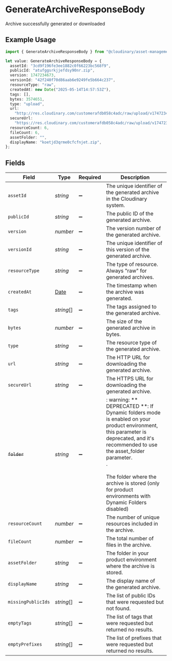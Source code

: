 # GenerateArchiveResponseBody

Archive successfully generated or downloaded

## Example Usage

```typescript
import { GenerateArchiveResponseBody } from "@cloudinary/asset-management/models/operations";

let value: GenerateArchiveResponseBody = {
  assetId: "3cd9f196fe3ee1882c0f66223bc568f9",
  publicId: "atufggsrkjjefdsy90nr.zip",
  version: 1747234673,
  versionId: "42f240f70d86aab6e9249fe5b664c237",
  resourceType: "raw",
  createdAt: new Date("2025-05-14T14:57:53Z"),
  tags: [],
  bytes: 3574651,
  type: "upload",
  url:
    "http://res.cloudinary.com/customerafdb058c4adc/raw/upload/v1747234673/atufggsrkjjefdsy90nr.zip",
  secureUrl:
    "https://res.cloudinary.com/customerafdb058c4adc/raw/upload/v1747234673/atufggsrkjjefdsy90nr.zip",
  resourceCount: 6,
  fileCount: 6,
  assetFolder: "",
  displayName: "koetjd3qrme0cfcfnjet.zip",
};
```

## Fields

| Field                                                                                                                                                                                                                                                                                      | Type                                                                                                                                                                                                                                                                                       | Required                                                                                                                                                                                                                                                                                   | Description                                                                                                                                                                                                                                                                                |
| ------------------------------------------------------------------------------------------------------------------------------------------------------------------------------------------------------------------------------------------------------------------------------------------ | ------------------------------------------------------------------------------------------------------------------------------------------------------------------------------------------------------------------------------------------------------------------------------------------ | ------------------------------------------------------------------------------------------------------------------------------------------------------------------------------------------------------------------------------------------------------------------------------------------ | ------------------------------------------------------------------------------------------------------------------------------------------------------------------------------------------------------------------------------------------------------------------------------------------ |
| `assetId`                                                                                                                                                                                                                                                                                  | *string*                                                                                                                                                                                                                                                                                   | :heavy_minus_sign:                                                                                                                                                                                                                                                                         | The unique identifier of the generated archive in the Cloudinary system.                                                                                                                                                                                                                   |
| `publicId`                                                                                                                                                                                                                                                                                 | *string*                                                                                                                                                                                                                                                                                   | :heavy_minus_sign:                                                                                                                                                                                                                                                                         | The public ID of the generated archive.                                                                                                                                                                                                                                                    |
| `version`                                                                                                                                                                                                                                                                                  | *number*                                                                                                                                                                                                                                                                                   | :heavy_minus_sign:                                                                                                                                                                                                                                                                         | The version number of the generated archive.                                                                                                                                                                                                                                               |
| `versionId`                                                                                                                                                                                                                                                                                | *string*                                                                                                                                                                                                                                                                                   | :heavy_minus_sign:                                                                                                                                                                                                                                                                         | The unique identifier of this version of the generated archive.                                                                                                                                                                                                                            |
| `resourceType`                                                                                                                                                                                                                                                                             | *string*                                                                                                                                                                                                                                                                                   | :heavy_minus_sign:                                                                                                                                                                                                                                                                         | The type of resource. Always "raw" for generated archives.                                                                                                                                                                                                                                 |
| `createdAt`                                                                                                                                                                                                                                                                                | [Date](https://developer.mozilla.org/en-US/docs/Web/JavaScript/Reference/Global_Objects/Date)                                                                                                                                                                                              | :heavy_minus_sign:                                                                                                                                                                                                                                                                         | The timestamp when the archive was generated.                                                                                                                                                                                                                                              |
| `tags`                                                                                                                                                                                                                                                                                     | *string*[]                                                                                                                                                                                                                                                                                 | :heavy_minus_sign:                                                                                                                                                                                                                                                                         | The tags assigned to the generated archive.                                                                                                                                                                                                                                                |
| `bytes`                                                                                                                                                                                                                                                                                    | *number*                                                                                                                                                                                                                                                                                   | :heavy_minus_sign:                                                                                                                                                                                                                                                                         | The size of the generated archive in bytes.                                                                                                                                                                                                                                                |
| `type`                                                                                                                                                                                                                                                                                     | *string*                                                                                                                                                                                                                                                                                   | :heavy_minus_sign:                                                                                                                                                                                                                                                                         | The resource type of the generated archive.                                                                                                                                                                                                                                                |
| `url`                                                                                                                                                                                                                                                                                      | *string*                                                                                                                                                                                                                                                                                   | :heavy_minus_sign:                                                                                                                                                                                                                                                                         | The HTTP URL for downloading the generated archive.                                                                                                                                                                                                                                        |
| `secureUrl`                                                                                                                                                                                                                                                                                | *string*                                                                                                                                                                                                                                                                                   | :heavy_minus_sign:                                                                                                                                                                                                                                                                         | The HTTPS URL for downloading the generated archive.                                                                                                                                                                                                                                       |
| ~~`folder`~~                                                                                                                                                                                                                                                                               | *string*                                                                                                                                                                                                                                                                                   | :heavy_minus_sign:                                                                                                                                                                                                                                                                         | : warning: ** DEPRECATED **: If Dynamic folders mode is enabled on your product environment, this parameter is deprecated, and it's recommended to use the asset_folder parameter.<br/>.<br/><br/>The folder where the archive is stored (only for product environments with Dynamic Folders disabled) |
| `resourceCount`                                                                                                                                                                                                                                                                            | *number*                                                                                                                                                                                                                                                                                   | :heavy_minus_sign:                                                                                                                                                                                                                                                                         | The number of unique resources included in the archive.                                                                                                                                                                                                                                    |
| `fileCount`                                                                                                                                                                                                                                                                                | *number*                                                                                                                                                                                                                                                                                   | :heavy_minus_sign:                                                                                                                                                                                                                                                                         | The total number of files in the archive.                                                                                                                                                                                                                                                  |
| `assetFolder`                                                                                                                                                                                                                                                                              | *string*                                                                                                                                                                                                                                                                                   | :heavy_minus_sign:                                                                                                                                                                                                                                                                         | The folder in your product environment where the archive is stored.                                                                                                                                                                                                                        |
| `displayName`                                                                                                                                                                                                                                                                              | *string*                                                                                                                                                                                                                                                                                   | :heavy_minus_sign:                                                                                                                                                                                                                                                                         | The display name of the generated archive.                                                                                                                                                                                                                                                 |
| `missingPublicIds`                                                                                                                                                                                                                                                                         | *string*[]                                                                                                                                                                                                                                                                                 | :heavy_minus_sign:                                                                                                                                                                                                                                                                         | The list of public IDs that were requested but not found.                                                                                                                                                                                                                                  |
| `emptyTags`                                                                                                                                                                                                                                                                                | *string*[]                                                                                                                                                                                                                                                                                 | :heavy_minus_sign:                                                                                                                                                                                                                                                                         | The list of tags that were requested but returned no results.                                                                                                                                                                                                                              |
| `emptyPrefixes`                                                                                                                                                                                                                                                                            | *string*[]                                                                                                                                                                                                                                                                                 | :heavy_minus_sign:                                                                                                                                                                                                                                                                         | The list of prefixes that were requested but returned no results.                                                                                                                                                                                                                          |